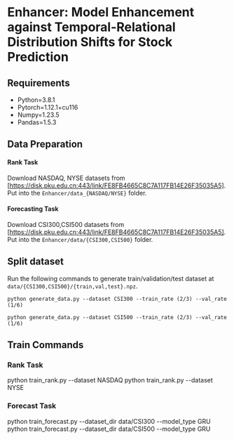 # Enhancer: Model Enhancement against Temporal-Relational Distribution Shifts for Stock Prediction
## Requirements
- Python=3.8.1
- Pytorch=1.12.1+cu116
- Numpy=1.23.5
- Pandas=1.5.3

## Data Preparation

#### Rank Task
Download NASDAQ, NYSE datasets from [https://disk.pku.edu.cn:443/link/FE8FB4665C8C7A117FB14E26F35035A5]. Put into the `Enhancer/data_{NASDAQ/NYSE}` folder.

#### Forecasting Task

Download CSI300,CSI500 datasets from [https://disk.pku.edu.cn:443/link/FE8FB4665C8C7A117FB14E26F35035A5]. Put into the `Enhancer/data/{CSI300,CSI500}` folder.

## Split dataset

Run the following commands to generate train/validation/test dataset at `data/{CSI300,CSI500}/{train,val,test}.npz`.

```
python generate_data.py --dataset CSI300 --train_rate (2/3) --val_rate (1/6)

python generate_data.py --dataset CSI500 --train_rate (2/3) --val_rate (1/6)

```

## Train Commands

### Rank Task

python train_rank.py --dataset NASDAQ 
python train_rank.py --dataset NYSE

### Forecast Task

python train_forecast.py --dataset_dir data/CSI300 --model_type GRU
python train_forecast.py --dataset_dir data/CSI500 --model_type GRU